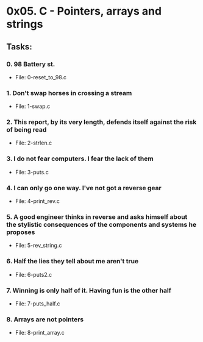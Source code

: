 # 0x05. C - Pointers, arrays and strings

## Tasks:

### 0. 98 Battery st.
 - File: 0-reset_to_98.c
### 1. Don't swap horses in crossing a stream
 - File: 1-swap.c
### 2. This report, by its very length, defends itself against the risk of being read
 - File: 2-strlen.c
### 3. I do not fear computers. I fear the lack of them
 - File: 3-puts.c
### 4. I can only go one way. I've not got a reverse gear
 - File: 4-print_rev.c
### 5. A good engineer thinks in reverse and asks himself about the stylistic consequences of the components and systems he proposes
 - File: 5-rev_string.c
### 6. Half the lies they tell about me aren't true
 - File: 6-puts2.c
### 7. Winning is only half of it. Having fun is the other half
 - File: 7-puts_half.c
### 8. Arrays are not pointers
 - File: 8-print_array.c
